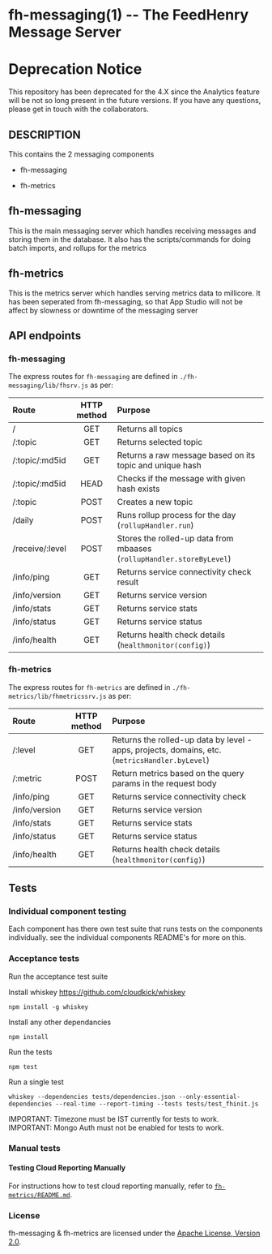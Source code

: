 # fh-messaging(1) -- The FeedHenry Message Server

# Deprecation Notice
This repository has been deprecated for the 4.X since the Analytics feature will be not so long present in the future versions. If you have any questions, please get in touch with the collaborators.


## DESCRIPTION

This contains the 2 messaging components

* fh-messaging

* fh-metrics

## fh-messaging

This is the main messaging server which handles receiving messages and storing them in the database.  It also has
the scripts/commands for doing batch imports, and rollups for the metrics

## fh-metrics

This is the metrics server which handles serving metrics data to millicore.  It has been seperated from fh-messaging,
so that App Studio will not be affect by slowness or downtime of the messaging server

## API endpoints

### fh-messaging

The express routes for `fh-messaging` are defined in `./fh-messaging/lib/fhsrv.js` as per:

| Route| HTTP method | Purpose  |
| :--- |:---:| :--- |
| / | GET | Returns all topics |
| /:topic | GET | Returns selected topic |
| /:topic/:md5id | GET | Returns a raw message based on its topic and unique hash |
| /:topic/:md5id | HEAD | Checks if the message with given hash exists |
| /:topic | POST | Creates a new topic |
| /daily | POST | Runs rollup process for the day (`rollupHandler.run`) |
| /receive/:level | POST | Stores the rolled-up data from mbaases (`rollupHandler.storeByLevel`) |
| /info/ping | GET | Returns service connectivity check result |
| /info/version | GET | Returns service version  |
| /info/stats | GET | Returns service stats |
| /info/status | GET | Returns service status |
| /info/health | GET | Returns health check details (`healthmonitor(config)`) |

### fh-metrics

The express routes for `fh-metrics` are defined in `./fh-metrics/lib/fhmetricssrv.js` as per:

| Route| HTTP method | Purpose  |
| :--- |:---:| :--- |
| /:level | GET | Returns the rolled-up data by level - apps, projects, domains, etc. (`metricsHandler.byLevel`) |
| /:metric | POST | Return metrics based on the query params in the request body |
| /info/ping | GET | Returns service connectivity check |
| /info/version | GET | Returns service version  |
| /info/stats | GET | Returns service stats |
| /info/status | GET | Returns service status |
| /info/health | GET | Returns health check details (`healthmonitor(config)`) |

## Tests

### Individual component testing

Each component has there own test suite that runs tests on the components individually. see the individual components README's for more on this.

### Acceptance tests

Run the acceptance test suite

Install whiskey https://github.com/cloudkick/whiskey

    npm install -g whiskey

Install any other dependancies

    npm install

Run the tests

    npm test

Run a single test

    whiskey --dependencies tests/dependencies.json --only-essential-dependencies --real-time --report-timing --tests tests/test_fhinit.js

IMPORTANT: Timezone must be IST currently for tests to work.
IMPORTANT: Mongo Auth must not be enabled for tests to work.

### Manual tests

#### Testing Cloud Reporting Manually

For instructions how to test cloud reporting manually, refer to [`fh-metrics/README.md`](https://github.com/fheng/fh-messaging/blob/master/fh-metrics/README.md#testing-cloud-reporting-manually).

### License

fh-messaging & fh-metrics are licensed under the [Apache License, Version 2.0](http://www.apache.org/licenses/).

